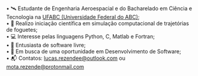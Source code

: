 

•    🛰️ Estudante de Engenharia Aeroespacial e do Bacharelado em Ciência e Tecnologia na [UFABC (Universidade Federal do ABC)](https://www.ufabc.edu.br/);
<br>
•    🚀	Realizo iniciação científica em simulação computacional de trajetórias de foguetes;
<br>
•    💻 Interesse pelas linguagens Python, C, Matlab e Fortran;
<br>
•    🐧	Entusiasta de software livre;
<br>
•    💼	Em busca de uma oportunidade em Desenvolvimento de Software;
<br>
•    📬	Contatos: lucas.rezendee@outlook.com  ou  mota.rezende@protonmail.com 
<br>
